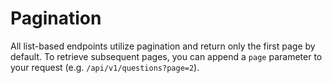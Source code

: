 # Pagination

All list-based endpoints utilize pagination and return only the first page by default. To retrieve subsequent pages, you can append a `page` parameter to your request (e.g. `/api/v1/questions?page=2`).
